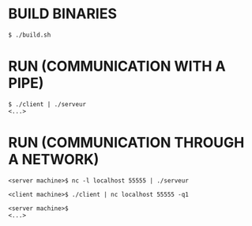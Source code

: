 # BUILD BINARIES
```console
$ ./build.sh
```

# RUN (COMMUNICATION WITH A PIPE)
```console
$ ./client | ./serveur
<...>
```

# RUN (COMMUNICATION THROUGH A NETWORK)
```console
<server machine>$ nc -l localhost 55555 | ./serveur
```
```console
<client machine>$ ./client | nc localhost 55555 -q1
```
```console
<server machine>$
<...>
```